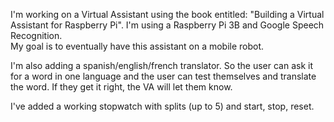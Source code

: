 I'm working on a Virtual Assistant using the book entitled: "Building a Virtual Assistant for Raspberry Pi". 
 I'm using a Raspberry Pi 3B and Google Speech Recognition.  
My goal is to eventually have this assistant on a mobile robot. 

I'm also adding a spanish/english/french translator.  So the user can ask it for a word in one language and the user can test themselves
and translate the word.  If they get it right, the VA will let them know.

I've added a working stopwatch with splits (up to 5) and start, stop, reset.
